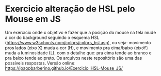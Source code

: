 # Exercicio alteração de HSL pelo Mouse em JS
Um exercício onde o objetivo é fazer que a posição do mouse na tela mude a cor do background seguindo o esquema HSL (https://www.w3schools.com/colors/colors_hsl.asp), ou seja: movimento pros lados (eixo X) muda a cor (H), e movimento pra cima/baixo (eixoY) muda a luminosidade (L), com o detalhe que: pra cima tende ao branco e pra baixo tende ao preto. Os arquivos neste repositório são uma das possíveis respostas.
Versão online: https://joaopbarberino.github.io/Exercicio_HSL-Mouse_JS/

